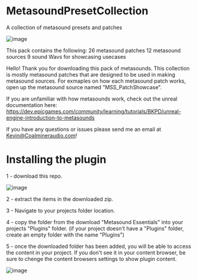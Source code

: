 # MetasoundPresetCollection
 A collection of metasound presets and patches

![image](https://github.com/CoalminerAudio/MetasoundEssentials/assets/98418608/418abcd2-07eb-42eb-bd88-cf1023d38bbf)


This pack contains the following:
26 metasound patches
12 metasound sources
9 sound Wavs for showcasing usecases

 Hello!
 Thank you for downloading this pack of metasounds.
 This collection is mostly metasound patches that are designed to be used in making metasound sources. For exmaples on how each metasound patch works, open up the metasound source named "MSS_PatchShowcase".

 If you are unfamiliar with how metasounds work, check out the unreal documentation here: https://dev.epicgames.com/community/learning/tutorials/BKPD/unreal-engine-introduction-to-metasounds

If you have any questions or issues please send me an email at Kevin@Coalmineraudio.com!

# Installing the plugin

1 - download this repo.


![image](https://github.com/CoalminerAudio/MetasoundEssentials/assets/98418608/4b253ac8-b29f-4968-b456-4804e5c3722f)



2 - extract the items in the downloaded zip.

3 - Navigate to your projects folder location.

4 - copy the folder from the download "Metasound Essentials" into your projects "Plugins" folder.
(if your project doesn't have a "Plugins" folder, create an empty folder with the name "Plugins")

5 - once the downloaded folder has been added, you will be able to access the content in your project. If you don't see it in your content browser, be sure to chenge the content browsers settings to show plugin content.


![image](https://github.com/CoalminerAudio/MetasoundEssentials/assets/98418608/ad25ddea-00ff-45d4-ac2f-7336ecbc1e2f)



